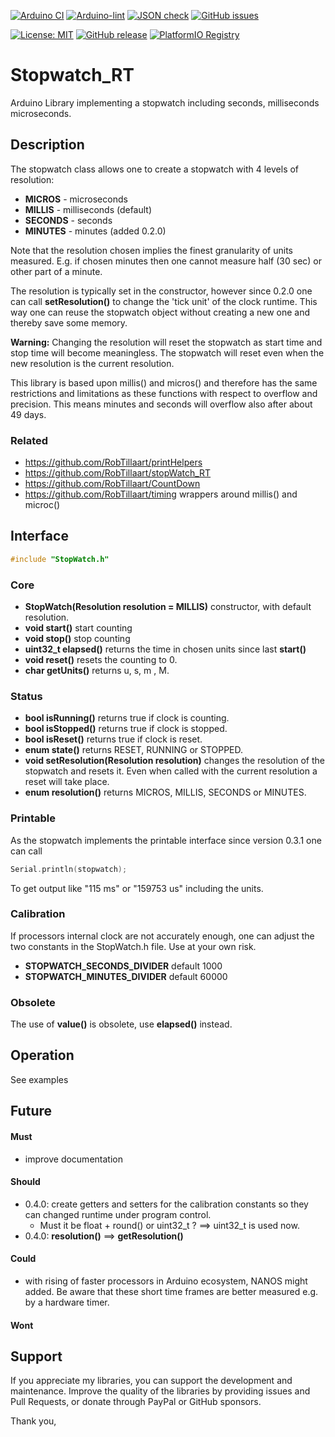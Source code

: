 
[![Arduino CI](https://github.com/RobTillaart/Stopwatch_RT/workflows/Arduino%20CI/badge.svg)](https://github.com/marketplace/actions/arduino_ci)
[![Arduino-lint](https://github.com/RobTillaart/Stopwatch_RT/actions/workflows/arduino-lint.yml/badge.svg)](https://github.com/RobTillaart/Stopwatch_RT/actions/workflows/arduino-lint.yml)
[![JSON check](https://github.com/RobTillaart/Stopwatch_RT/actions/workflows/jsoncheck.yml/badge.svg)](https://github.com/RobTillaart/Stopwatch_RT/actions/workflows/jsoncheck.yml)
[![GitHub issues](https://img.shields.io/github/issues/RobTillaart/Stopwatch_RT.svg)](https://github.com/RobTillaart/Stopwatch_RT/issues)

[![License: MIT](https://img.shields.io/badge/license-MIT-green.svg)](https://github.com/RobTillaart/Stopwatch_RT/blob/master/LICENSE)
[![GitHub release](https://img.shields.io/github/release/RobTillaart/Stopwatch_RT.svg?maxAge=3600)](https://github.com/RobTillaart/Stopwatch_RT/releases)
[![PlatformIO Registry](https://badges.registry.platformio.org/packages/robtillaart/library/Stopwatch.svg)](https://registry.platformio.org/libraries/robtillaart/Stopwatch)


# Stopwatch_RT

Arduino Library implementing a stopwatch including seconds, milliseconds microseconds.


## Description

The stopwatch class allows one to create a stopwatch with 4 levels of resolution:
- **MICROS** - microseconds 
- **MILLIS** - milliseconds (default)
- **SECONDS** - seconds
- **MINUTES** - minutes (added 0.2.0)

Note that the resolution chosen implies the finest granularity of units measured.
E.g. if chosen minutes then one cannot measure half (30 sec) or other part of a minute.

The resolution is typically set in the constructor, however since 0.2.0 one can call
**setResolution()** to change the 'tick unit' of the clock runtime. 
This way one can reuse the stopwatch object without creating a new one and thereby
save some memory.

**Warning:** Changing the resolution will reset the stopwatch 
as start time and stop time will become meaningless.
The stopwatch will reset even when the new resolution is the current resolution.

This library is based upon millis() and micros() and therefore has the same 
restrictions and limitations as these functions with respect to overflow and precision.
This means minutes and seconds will overflow also after about 49 days.


### Related

- https://github.com/RobTillaart/printHelpers
- https://github.com/RobTillaart/stopWatch_RT
- https://github.com/RobTillaart/CountDown
- https://github.com/RobTillaart/timing wrappers around millis() and microc()


## Interface

```cpp
#include "StopWatch.h"
```

### Core

- **StopWatch(Resolution resolution = MILLIS)** constructor, with default resolution.
- **void start()** start counting
- **void stop()** stop counting
- **uint32_t elapsed()** returns the time in chosen units since last **start()**
- **void reset()** resets the counting to 0.
- **char getUnits()** returns u, s, m , M. 


### Status

- **bool isRunning()** returns true if clock is counting.
- **bool isStopped()** returns true if clock is stopped.
- **bool isReset()** returns true if clock is reset.
- **enum state()** returns RESET, RUNNING or STOPPED.
- **void setResolution(Resolution resolution)** changes the resolution of the stopwatch and resets it. 
Even when called with the current resolution a reset will take place. 
- **enum resolution()** returns MICROS, MILLIS, SECONDS or MINUTES.


### Printable

As the stopwatch implements the printable interface since version 0.3.1 one can call
```cpp
Serial.println(stopwatch);
```

To get output like "115 ms" or "159753 us" including the units.


### Calibration

If processors internal clock are not accurately enough, one can adjust 
the two constants in the StopWatch.h file. Use at your own risk.

- **STOPWATCH_SECONDS_DIVIDER**  default 1000
- **STOPWATCH_MINUTES_DIVIDER**  default 60000


### Obsolete

The use of **value()** is obsolete, use **elapsed()** instead.


## Operation

See examples


## Future

#### Must

- improve documentation

#### Should

- 0.4.0: create getters and setters for the calibration constants so they can 
changed runtime under program control. 
  - Must it be float + round() or uint32_t ?  ==> uint32_t is used now.
- 0.4.0: **resolution()** ==> **getResolution()**

#### Could

- with rising of faster processors in Arduino ecosystem, NANOS might added. 
Be aware that these short time frames are better measured e.g. by a hardware timer.


#### Wont


## Support

If you appreciate my libraries, you can support the development and maintenance.
Improve the quality of the libraries by providing issues and Pull Requests, or
donate through PayPal or GitHub sponsors.

Thank you,

